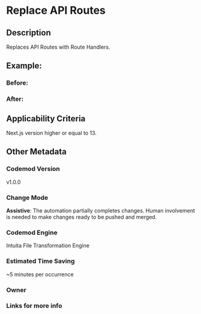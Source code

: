 # Replace API Routes

## Description

Replaces API Routes with Route Handlers.

## Example:

### Before:

### After:

## Applicability Criteria

Next.js version higher or equal to 13.

## Other Metadata

### Codemod Version

v1.0.0

### Change Mode

**Assistive**: The automation partially completes changes. Human involvement is needed to make changes ready to be pushed and merged.

### **Codemod Engine**

Intuita File Transformation Engine

### Estimated Time Saving

~5 minutes per occurrence

### Owner

### Links for more info

